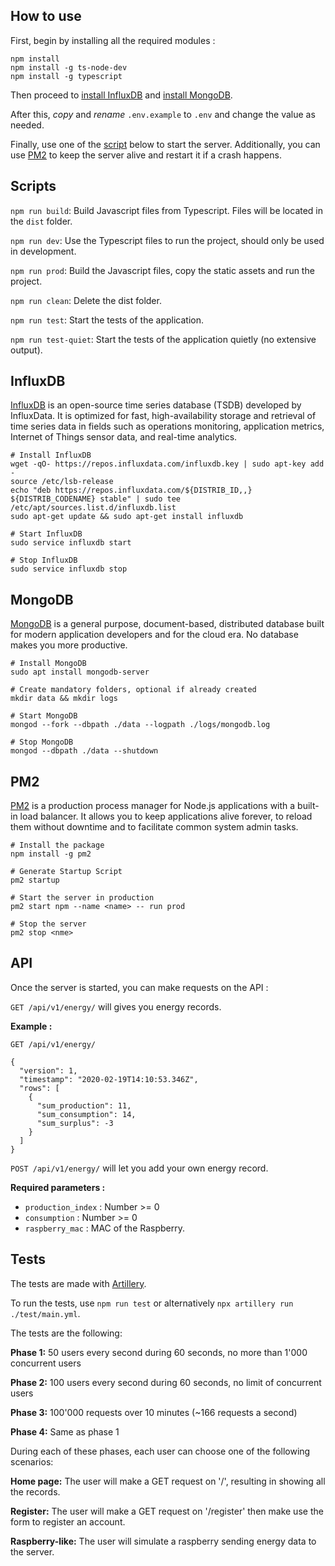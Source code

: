 ## How to use

First, begin by installing all the required modules :

```
npm install
npm install -g ts-node-dev
npm install -g typescript
```

Then proceed to [install InfluxDB](#influxdb) and [install MongoDB](#mongodb).

After this, *copy* and *rename* `.env.example` to `.env` and change the value as needed.

Finally, use one of the [script](#scripts) below to start the server. Additionally, you can use [PM2](#pm2) to keep the server alive and restart it if a crash happens.

## Scripts

`npm run build`: Build Javascript files from Typescript. Files will be located in the `dist` folder.

`npm run dev`: Use the Typescript files to run the project, should only be used in development.

`npm run prod`: Build the Javascript files, copy the static assets and run the project.

`npm run clean`: Delete the dist folder.

`npm run test`: Start the tests of the application.

`npm run test-quiet`: Start the tests of the application quietly (no extensive output).

## InfluxDB

[InfluxDB](https://www.influxdata.com) is an open-source time series database (TSDB) developed by InfluxData. It is optimized for fast, high-availability storage and retrieval of time series data in fields such as operations monitoring, application metrics, Internet of Things sensor data, and real-time analytics.

```
# Install InfluxDB
wget -qO- https://repos.influxdata.com/influxdb.key | sudo apt-key add -
source /etc/lsb-release
echo "deb https://repos.influxdata.com/${DISTRIB_ID,,} ${DISTRIB_CODENAME} stable" | sudo tee /etc/apt/sources.list.d/influxdb.list
sudo apt-get update && sudo apt-get install influxdb

# Start InfluxDB
sudo service influxdb start

# Stop InfluxDB
sudo service influxdb stop
```

## MongoDB

[MongoDB](https://www.mongodb.com) is a general purpose, document-based, distributed database built for modern application developers and for the cloud era. No database makes you more productive.

```
# Install MongoDB
sudo apt install mongodb-server

# Create mandatory folders, optional if already created
mkdir data && mkdir logs

# Start MongoDB
mongod --fork --dbpath ./data --logpath ./logs/mongodb.log

# Stop MongoDB
mongod --dbpath ./data --shutdown
```

## PM2

[PM2](https://www.npmjs.com/package/pm2) is a production process manager for Node.js applications with a built-in load balancer. It allows you to keep applications alive forever, to reload them without downtime and to facilitate common system admin tasks.

```
# Install the package
npm install -g pm2

# Generate Startup Script 
pm2 startup

# Start the server in production
pm2 start npm --name <name> -- run prod

# Stop the server
pm2 stop <nme>
```

## API

Once the server is started, you can make requests on the API :

`GET /api/v1/energy/` will gives you energy records.

__Example :__

```
GET /api/v1/energy/

{
  "version": 1,
  "timestamp": "2020-02-19T14:10:53.346Z",
  "rows": [
    {
      "sum_production": 11,
      "sum_consumption": 14,
      "sum_surplus": -3
    }
  ]
}
```

`POST /api/v1/energy/` will let you add your own energy record.

__Required parameters :__
- `production_index` : Number >= 0
- `consumption` : Number >= 0
- `raspberry_mac` : MAC of the Raspberry.

## Tests

The tests are made with [Artillery](https://artillery.io).

To run the tests, use `npm run test` or alternatively `npx artillery run ./test/main.yml`.

The tests are the following:

**Phase 1:** 50 users every second during 60 seconds, no more than 1'000 concurrent users

**Phase 2:** 100 users every second during 60 seconds, no limit of concurrent users

**Phase 3:** 100'000 requests over 10 minutes (~166 requests a second)

**Phase 4:** Same as phase 1

During each of these phases, each user can choose one of the following scenarios:

**Home page:** The user will make a GET request on '/', resulting in showing all the records.

**Register:** The user will make a GET request on '/register' then make use the form to register an account.

**Raspberry-like:** The user will simulate a raspberry sending energy data to the server.
